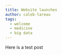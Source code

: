 ```yaml
---
title: Website launches
author: caleb-lareau
tags:
  - welcome
  - medicine
  - big data
---
```


Here is a test post